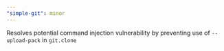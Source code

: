 ```yaml
---
"simple-git": minor
---
```


Resolves potential command injection vulnerability by preventing use of `--upload-pack` in `git.clone`
